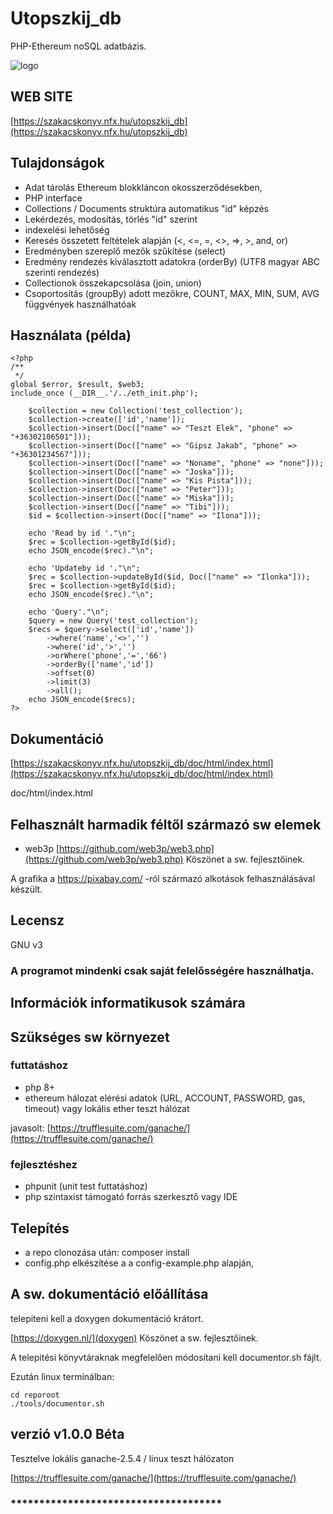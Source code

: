 # Utopszkij_db

PHP-Ethereum noSQL adatbázis.

![logo](https://szakacskonyv.nfx.hu/utopszkij_db/images/logo.jpg)

## WEB SITE 
[https://szakacskonyv.nfx.hu/utopszkij_db](https://szakacskonyv.nfx.hu/utopszkij_db)

## Tulajdonságok

- Adat tárolás Ethereum blokkláncon okosszerződésekben,
- PHP interface
- Collections / Documents struktúra automatikus "id" képzés 
- Lekérdezés, modosítás, törlés "id" szerint
- indexelési lehetőség 
- Keresés összetett feltételek alapján (<, <=, =, <>, =>, >, and, or)
- Eredményben szereplő mezők szűkítése (select)
- Eredmény rendezés kiválasztott adatokra (orderBy) (UTF8 magyar ABC szerinti rendezés)
- Collectionok összekapcsolása (join, union)
- Csoportosítás (groupBy) adott mezőkre, COUNT, MAX, MIN, SUM, AVG függvények használhatóak 

## Használata (példa)
```
<?php
/**
 */
global $error, $result, $web3;
include_once (__DIR__.'/../eth_init.php');

    $collection = new Collection('test_collection');
	$collection->create(['id','name']);
	$collection->insert(Doc(["name" => "Teszt Elek", "phone" => "+36302106501"]));
	$collection->insert(Doc(["name" => "Gipsz Jakab", "phone" => "+36301234567"]));
	$collection->insert(Doc(["name" => "Noname", "phone" => "none"]));
	$collection->insert(Doc(["name" => "Joska"]));
	$collection->insert(Doc(["name" => "Kis Pista"]));
	$collection->insert(Doc(["name" => "Peter"]));
	$collection->insert(Doc(["name" => "Miska"]));
	$collection->insert(Doc(["name" => "Tibi"]));
    $id = $collection->insert(Doc(["name" => "Ilona"]));    

    echo 'Read by id '."\n";
	$rec = $collection->getById($id);
	echo JSON_encode($rec)."\n";

    echo 'Updateby id '."\n";
	$rec = $collection->updateById($id, Doc(["name" => "Ilonka"]));
	$rec = $collection->getById($id);
	echo JSON_encode($rec)."\n";

    echo 'Query'."\n";
    $query = new Query('test_collection');
    $recs = $query->select(['id','name'])
		->where('name','<>','')
		->where('id','>','')
		->orWhere('phone','=','66')
		->orderBy(['name','id'])
		->offset(0)
		->limit(3)
		->all();
    echo JSON_encode($recs);
?>
```

## Dokumentáció

[https://szakacskonyv.nfx.hu/utopszkij_db/doc/html/index.html](https://szakacskonyv.nfx.hu/utopszkij_db/doc/html/index.html)

doc/html/index.html

## Felhasznált harmadik féltől származó sw elemek 
- web3p  [https://github.com/web3p/web3.php](https://github.com/web3p/web3.php)  Köszönet a sw. fejlesztőinek.

A grafika a https://pixabay.com/ -ról származó alkotások felhasználásával készült.
						
## Lecensz

GNU v3

### A programot mindenki csak saját felelősségére használhatja.

## Információk informatikusok számára      

## Szükséges sw környezet
### futtatáshoz
- php 8+ 
- ethereum hálozat elérési adatok (URL, ACCOUNT, PASSWORD, gas, timeout) vagy lokális ether teszt hálózat

javasolt: [https://trufflesuite.com/ganache/](https://trufflesuite.com/ganache/)

### fejlesztéshez
- phpunit (unit test futtatáshoz)
- php szintaxist támogató forrás szerkesztő vagy IDE

## Telepítés
- a repo clonozása után:  composer install
- config.php elkészítése a a config-example.php alapján,


## A sw. dokumentáció előállítása

telepiteni kell a doxygen dokumentáció krátort.

[https://doxygen.nl/](doxygen)  Köszönet a sw. fejlesztőinek.

A telepitési könyvtáraknak megfelelően módosítani kell documentor.sh fájlt.

Ezután linux terminálban:

```
cd reporoot
./tools/documentor.sh
```
## verzió v1.0.0 Béta
Tesztelve lokális ganache-2.5.4 / linux teszt hálózaton

[https://trufflesuite.com/ganache/](https://trufflesuite.com/ganache/)

### *************************************
